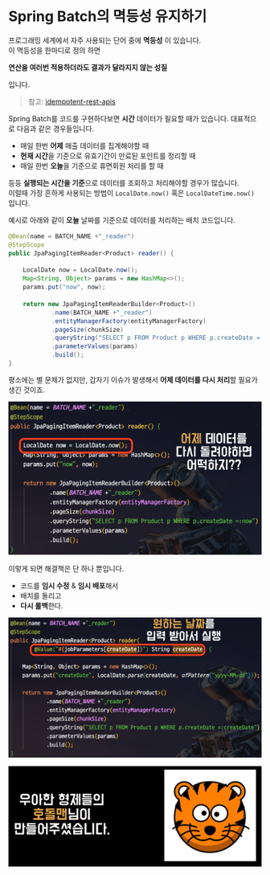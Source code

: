 # Spring Batch의 멱등성 유지하기

프로그래밍 세계에서 자주 사용되는 단어 중에 **멱등성** 이 있습니다.  
이 멱등성을 한마디로 정의 하면
  
**연산을 여러번 적용하더라도 결과가 달라지지 않는 성질**  
  
입니다.  
  
> 참고: [idempotent-rest-apis](https://restfulapi.net/idempotent-rest-apis/)

Spring Batch를 코드를 구현하다보면 **시간** 데이터가 필요할 때가 있습니다. 
대표적으로 다음과 같은 경우들입니다.

* 매일 한번 **어제** 매출 데이터를 집계해야할 때
* **현재 시간**을 기준으로 유효기간이 만료된 포인트를 정리할 때
* 매일 한번 **오늘**을 기준으로 휴면회원 처리를 할 때

등등 **실행되는 시간을 기준**으로 데이터를 조회하고 처리해야할 경우가 많습니다.  
이럴때 가장 흔하게 사용되는 방법이 ```LocalDate.now()``` 혹은 ```LocalDateTime.now()``` 입니다.  
  
예시로 아래와 같이 **오늘** 날짜를 기준으로 데이터를 처리하는 배치 코드입니다.

```java
@Bean(name = BATCH_NAME +"_reader")
@StepScope
public JpaPagingItemReader<Product> reader() {

    LocalDate now = LocalDate.now();
    Map<String, Object> params = new HashMap<>();
    params.put("now", now);

    return new JpaPagingItemReaderBuilder<Product>()
            .name(BATCH_NAME +"_reader")
            .entityManagerFactory(entityManagerFactory)
            .pageSize(chunkSize)
            .queryString("SELECT p FROM Product p WHERE p.createDate =:now")
            .parameterValues(params)
            .build();
}
```

평소에는 별 문제가 없지만, 갑자기 이슈가 발생해서 **어제 데이터를 다시 처리**할 필요가 생긴 것이죠.   

![before](./images/before.png)

이렇게 되면 해결책은 단 하나 뿐입니다.  

* 코드를 **임시 수정** & **임시 배포**해서
* 배치를 돌리고
* **다시 롤백**한다.


![after](./images/after.png)


![hodolman](./images/hodolman.png)

